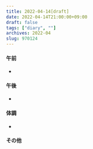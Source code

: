 ```yaml
---
title: 2022-04-14[draft]
date: 2022-04-14T21:00:00+09:00
draft: false
tags: ["diary", ""]
archives: 2022-04
slug: 970124
---
```

#### 午前
- 
#### 午後
- 
#### 体調
- 
#### その他